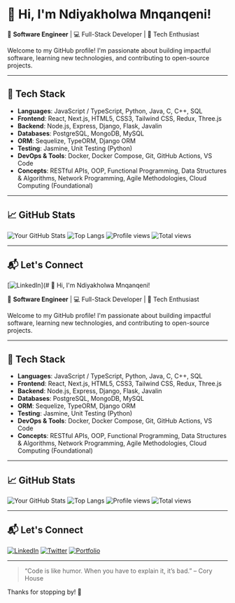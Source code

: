 # 👋 Hi, I'm Ndiyakholwa Mnqanqeni!

🎯 **Software Engineer** | 💻 Full-Stack Developer | 🚀 Tech Enthusiast

Welcome to my GitHub profile! I'm passionate about building impactful software, learning new technologies, and contributing to open-source projects.

---

## 🧰 Tech Stack

* **Languages**: JavaScript / TypeScript, Python, Java, C, C++, SQL
* **Frontend**: React, Next.js, HTML5, CSS3, Tailwind CSS, Redux, Three.js
* **Backend**: Node.js, Express, Django, Flask, Javalin
* **Databases**: PostgreSQL, MongoDB, MySQL
* **ORM**: Sequelize, TypeORM, Django ORM
* **Testing**: Jasmine, Unit Testing (Python)
* **DevOps & Tools**: Docker, Docker Compose, Git, GitHub Actions, VS Code
* **Concepts**: RESTful APIs, OOP, Functional Programming, Data Structures & Algorithms, Network Programming, Agile Methodologies, Cloud Computing (Foundational)

---

## 📈 GitHub Stats

![Your GitHub Stats](https://github-readme-stats-chi-jet-53.vercel.app/api?username=mnqanqeni&show_icons=true&theme=radical)
![Top Langs](https://github-readme-stats-chi-jet-53.vercel.app/api/top-langs/?username=mnqanqeni&layout=compact&theme=radical)
![Profile views](https://komarev.com/ghpvc/?username=mnqanqeni)
![Total views](https://komarev.com/ghpvc/?username=mnqanqeni)


---

## 📬 Let's Connect

[![LinkedIn](https://img.shields.io/badge/LinkedIn-blue?style=for-the-badge&logo=linkedin)](# 👋 Hi, I'm Ndiyakholwa Mnqanqeni!

🎯 **Software Engineer** | 💻 Full-Stack Developer | 🚀 Tech Enthusiast

Welcome to my GitHub profile! I'm passionate about building impactful software, learning new technologies, and contributing to open-source projects.

---

## 🧰 Tech Stack

* **Languages**: JavaScript / TypeScript, Python, Java, C, C++, SQL
* **Frontend**: React, Next.js, HTML5, CSS3, Tailwind CSS, Redux, Three.js
* **Backend**: Node.js, Express, Django, Flask, Javalin
* **Databases**: PostgreSQL, MongoDB, MySQL
* **ORM**: Sequelize, TypeORM, Django ORM
* **Testing**: Jasmine, Unit Testing (Python)
* **DevOps & Tools**: Docker, Docker Compose, Git, GitHub Actions, VS Code
* **Concepts**: RESTful APIs, OOP, Functional Programming, Data Structures & Algorithms, Network Programming, Agile Methodologies, Cloud Computing (Foundational)

---

## 📈 GitHub Stats

![Your GitHub Stats](https://github-readme-stats-chi-jet-53.vercel.app/api?username=mnqanqeni&show_icons=true&theme=radical)
![Top Langs](https://github-readme-stats-chi-jet-53.vercel.app/api/top-langs/?username=mnqanqeni&layout=compact&theme=radical)
![Profile views](https://komarev.com/ghpvc/?username=mnqanqeni)
![Total views](https://komarev.com/ghpvc/?username=mnqanqeni)


---

## 📬 Let's Connect

[![LinkedIn](https://img.shields.io/badge/LinkedIn-blue?style=for-the-badge&logo=linkedin)](https://www.linkedin.com/in/ndiyakholwamnqanqeni/)
[![Twitter](https://img.shields.io/badge/Twitter-blue?style=for-the-badge&logo=twitter)](https://x.com/Ndiyakholwa30)
[![Portfolio](https://img.shields.io/badge/Portfolio-000?style=for-the-badge&logo=firefox-browser)](https://www.linkedin.com/in/ndiyakholwamnqanqeni/)

---

> “Code is like humor. When you have to explain it, it’s bad.” – Cory House

Thanks for stopping by! 🌟
